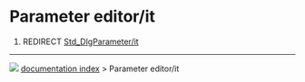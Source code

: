 # Parameter editor/it
1.  REDIRECT [Std_DlgParameter/it](Std_DlgParameter/it.md)



---
![](images/Button_right.svg) [documentation index](../README.md) > Parameter editor/it
